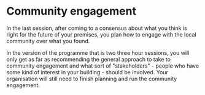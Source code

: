 # Community engagement

In the last session, after coming to a consensus about what you think is right for the future of your premises, you plan how to engage with the local community over what you found.

In the version of the programme that is two three hour sessions, you will only get as far as recommending the general approach to take to community engagement and what sort of "stakeholders" - people who have some kind of interest in your building - should be involved.  Your organisation will still need to finish planning and run the community engagement.    

<!-- 
```{admonition} Scottish Episcopal Church Net Zero Workshops

The SEC version of the programme doesn't include community engagement.  This doesn't mean it's not important!  The SEC has chosen to have their Net Zero Workshops report to Vestry, with Vestry taking over from there.

``` -->
